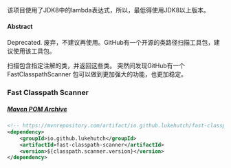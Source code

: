 该项目使用了JDK8中的lambda表达式，所以，最低得使用JDK8以上版本。
#### Abstract
Deprecated. 废弃，不建议再使用。GitHub有一个开源的类路径扫描工具包，建议使用该工具包。
 
扫描包含指定注解的类，并返回这些类。 突然间发现GitHub有一个 FastClasspathScanner 包可以做到更加强大的功能，也更加稳定。

### Fast Classpath Scanner
##### [Maven POM Archive](https://mvnrepository.com/artifact/io.github.lukehutch/fast-classpath-scanner)
``` xml
<!-- https://mvnrepository.com/artifact/io.github.lukehutch/fast-classpath-scanner -->
<dependency>
    <groupId>io.github.lukehutch</groupId>
    <artifactId>fast-classpath-scanner</artifactId>
    <version>${classpath.scanner.version}</version>
</dependency>
```